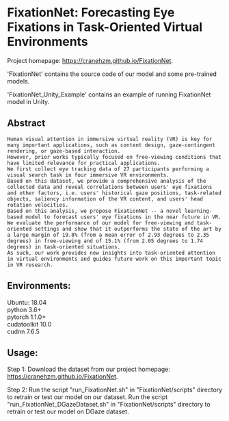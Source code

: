 # FixationNet: Forecasting Eye Fixations in Task-Oriented Virtual Environments
Project homepage: https://cranehzm.github.io/FixationNet.


'FixationNet' contains the source code of our model and some pre-trained models.  


'FixationNet_Unity_Example' contains an example of running FixationNet model in Unity.


## Abstract
```
Human visual attention in immersive virtual reality (VR) is key for many important applications, such as content design, gaze-contingent rendering, or gaze-based interaction.
However, prior works typically focused on free-viewing conditions that have limited relevance for practical applications.
We first collect eye tracking data of 27 participants performing a visual search task in four immersive VR environments.
Based on this dataset, we provide a comprehensive analysis of the collected data and reveal correlations between users' eye fixations and other factors, i.e. users' historical gaze positions, task-related objects, saliency information of the VR content, and users' head rotation velocities.
Based on this analysis, we propose FixationNet -- a novel learning-based model to forecast users' eye fixations in the near future in VR.
We evaluate the performance of our model for free-viewing and task-oriented settings and show that it outperforms the state of the art by a large margin of 19.8% (from a mean error of 2.93 degrees to 2.35 degrees) in free-viewing and of 15.1% (from 2.05 degrees to 1.74 degrees) in task-oriented situations.
As such, our work provides new insights into task-oriented attention in virtual environments and guides future work on this important topic in VR research.
```	


## Environments:
Ubuntu: 18.04  
python 3.6+  
pytorch 1.1.0+  
cudatoolkit 10.0  
cudnn 7.6.5


## Usage:
Step 1: Download the dataset from our project homepage: https://cranehzm.github.io/FixationNet.

Step 2: Run the script "run_FixationNet.sh" in "FixationNet/scripts" directory to retrain or test our model on our dataset.
		Run the script "run_FixationNet_DGazeDataset.sh" in "FixationNet/scripts" directory to retrain or test our model on DGaze dataset.

